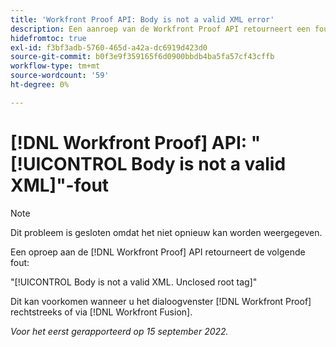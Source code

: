 ```yaml
---
title: 'Workfront Proof API: Body is not a valid XML error'
description: Een aanroep van de Workfront Proof API retourneert een fout.
hidefromtoc: true
exl-id: f3bf3adb-5760-465d-a42a-dc6919d423d0
source-git-commit: b0f3e9f359165f6d0900bbdb4ba5fa57cf43cffb
workflow-type: tm+mt
source-wordcount: '59'
ht-degree: 0%

---
```


# [!DNL Workfront Proof] API: &quot;[!UICONTROL Body is not a valid XML]&quot;-fout

<!--On WFP and WFF TOCs-->

>[!NOTE]
>
>Dit probleem is gesloten omdat het niet opnieuw kan worden weergegeven.

Een oproep aan de [!DNL Workfront Proof] API retourneert de volgende fout:

&quot;[!UICONTROL Body is not a valid XML. Unclosed root tag]&quot;

Dit kan voorkomen wanneer u het dialoogvenster [!DNL Workfront Proof] rechtstreeks of via [!DNL Workfront Fusion].

_Voor het eerst gerapporteerd op 15 september 2022._

